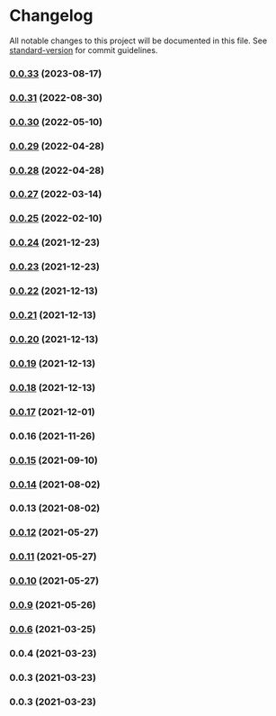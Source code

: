 # Changelog

All notable changes to this project will be documented in this file. See [standard-version](https://github.com/conventional-changelog/standard-version) for commit guidelines.

### [0.0.33](https://github.com/fe-admin/fe-admin-component/compare/v0.0.31...v0.0.33) (2023-08-17)

### [0.0.31](https://github.com/fe-admin/fe-admin-component/compare/v0.0.30...v0.0.31) (2022-08-30)

### [0.0.30](https://github.com/fe-admin/fe-admin-component/compare/v0.0.29...v0.0.30) (2022-05-10)

### [0.0.29](https://github.com/fe-admin/fe-admin-component/compare/v0.0.28...v0.0.29) (2022-04-28)

### [0.0.28](https://github.com/fe-admin/fe-admin-component/compare/v0.0.27...v0.0.28) (2022-04-28)

### [0.0.27](https://github.com/fe-admin/fe-admin-component/compare/v0.0.26...v0.0.27) (2022-03-14)

### [0.0.25](https://github.com/fe-admin/fe-admin-component/compare/v0.0.24...v0.0.25) (2022-02-10)

### [0.0.24](https://github.com/fe-admin/fe-admin-component/compare/v0.0.23...v0.0.24) (2021-12-23)

### [0.0.23](https://github.com/fe-admin/fe-admin-component/compare/v0.0.22...v0.0.23) (2021-12-23)

### [0.0.22](https://github.com/fe-admin/fe-admin-component/compare/v0.0.21...v0.0.22) (2021-12-13)

### [0.0.21](https://github.com/fe-admin/fe-admin-component/compare/v0.0.20...v0.0.21) (2021-12-13)

### [0.0.20](https://github.com/fe-admin/fe-admin-component/compare/v0.0.19...v0.0.20) (2021-12-13)

### [0.0.19](https://github.com/fe-admin/fe-admin-component/compare/v0.0.18...v0.0.19) (2021-12-13)

### [0.0.18](https://github.com/fe-admin/fe-admin-component/compare/v0.0.17...v0.0.18) (2021-12-13)

### [0.0.17](https://github.com/fe-admin/fe-admin-component/compare/v0.0.16...v0.0.17) (2021-12-01)

### 0.0.16 (2021-11-26)

### [0.0.15](https://github.com/fe-admin/fe-admin-component/compare/v0.0.14...v0.0.15) (2021-09-10)

### [0.0.14](https://github.com/fe-admin/fe-admin-component/compare/v0.0.13...v0.0.14) (2021-08-02)

### 0.0.13 (2021-08-02)

### [0.0.12](https://github.com/fe-admin/fe-admin-component/compare/v0.0.11...v0.0.12) (2021-05-27)

### [0.0.11](https://github.com/fe-admin/fe-admin-component/compare/v0.0.10...v0.0.11) (2021-05-27)

### [0.0.10](https://github.com/fe-admin/fe-admin-component/compare/v0.0.9...v0.0.10) (2021-05-27)

### [0.0.9](https://github.com/fe-admin/fe-admin-component/compare/v0.0.6...v0.0.9) (2021-05-26)

### [0.0.6](https://github.com/fe-admin/fe-admin-component/compare/v0.0.4...v0.0.6) (2021-03-25)

### 0.0.4 (2021-03-23)

### 0.0.3 (2021-03-23)

### 0.0.3 (2021-03-23)
